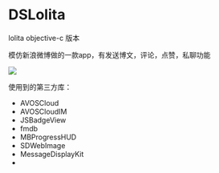 # DSLolita
lolita objective-c 版本


模仿新浪微博做的一款app，有发送博文，评论，点赞，私聊功能

![](https://github.com/sam408130/DSLolita/blob/master/DSLolita/weibo.gif)


使用到的第三方库：
  * AVOSCloud
  * AVOSCloudIM
  * JSBadgeView
  * fmdb
  * MBProgressHUD
  * SDWebImage
  * MessageDisplayKit
  * 
